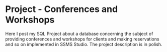 # Project - Conferences and Workshops
Here I post my SQL Project about a database concerning the subject of providing conferences and workshops for clients and
making reservations and so on implemented in SSMS Studio. The project description is in polish. 
